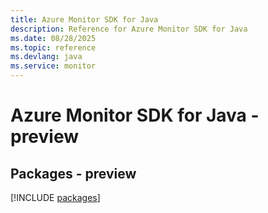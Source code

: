 ```yaml
---
title: Azure Monitor SDK for Java
description: Reference for Azure Monitor SDK for Java
ms.date: 08/28/2025
ms.topic: reference
ms.devlang: java
ms.service: monitor
---
```

# Azure Monitor SDK for Java - preview
## Packages - preview
[!INCLUDE [packages](monitor-index.md)]
